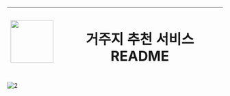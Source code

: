 <img src="https://github.com/user-attachments/assets/f521acdb-4507-4aee-8abd-ac88f80318bb" width="100" height="100"/> | <h1>거주지 추천 서비스 README</h1> |
--- | --- |

![2](https://github.com/user-attachments/assets/84dc3382-ae6f-4856-a8f0-2a21242319d3)
